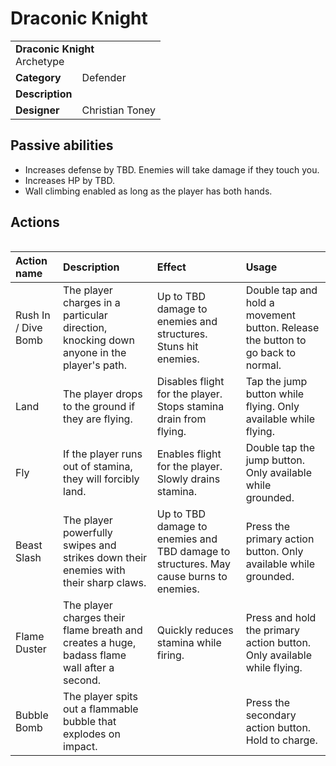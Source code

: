 # Draconic Knight
<table>
  <tbody>
    <tr>
      <td colspan="2">
        <b>Draconic Knight</b>
        <section>Archetype</section>
      </td>
    </tr>
    <tr>
      <td>
        <b>Category</b>
      </td>
      <td>Defender</td>
    </tr>
    <tr>
      <td>
        <b>Description</b>
      </td>
      <td></td>
    </tr>
    <tr>
      <td>
        <b>Designer</b>
      </td>
      <td>Christian Toney</td>
    </tr>
  </tbody>
<table>

## Passive abilities
* Increases defense by TBD. Enemies will take damage if they touch you.
* Increases HP by TBD.
* Wall climbing enabled as long as the player has both hands.

## Actions
<table>
  <thead>
    <tr>
      <th align="left">Action name</th>
      <th align="left">Description</th>
      <th align="left">Effect</th>
      <th align="left">Usage</th>
    </tr>
  </thead>
  <tbody>
    <tr>
      <td>Rush In / Dive Bomb</td>
      <td>The player charges in a particular direction, knocking down anyone in the player's path.</td>
      <td>Up to TBD damage to enemies and structures. Stuns hit enemies.</td>
      <td>Double tap and hold a movement button. Release the button to go back to normal.</td>
    </tr>
    <tr>
      <td>Land</td>
      <td>The player drops to the ground if they are flying.</td>
      <td>Disables flight for the player. Stops stamina drain from flying.</td>
      <td>Tap the jump button while flying. Only available while flying.</td>
    </tr>
    <tr>
      <td>Fly</td>
      <td>If the player runs out of stamina, they will forcibly land.</td>
      <td>Enables flight for the player. Slowly drains stamina.</td>
      <td>Double tap the jump button. Only available while grounded.</td>
    </tr>
    <tr>
      <td>Beast Slash</td>
      <td>The player powerfully swipes and strikes down their enemies with their sharp claws.</td>
      <td>Up to TBD damage to enemies and TBD damage to structures. May cause burns to enemies.</td>
      <td>Press the primary action button. Only available while grounded.</td>
    </tr>
    <tr>
      <td>Flame Duster</td>
      <td>The player charges their flame breath and creates a huge, badass flame wall after a second.</td>
      <td>Quickly reduces stamina while firing.</td>
      <td>Press and hold the primary action button. Only available while flying.</td>
    </tr>
    <tr>
      <td>Bubble Bomb</td>
      <td>The player spits out a flammable bubble that explodes on impact.</td>
      <td></td>
      <td>Press the secondary action button. Hold to charge.</td>
    </tr>
  </tbody>
</table>
